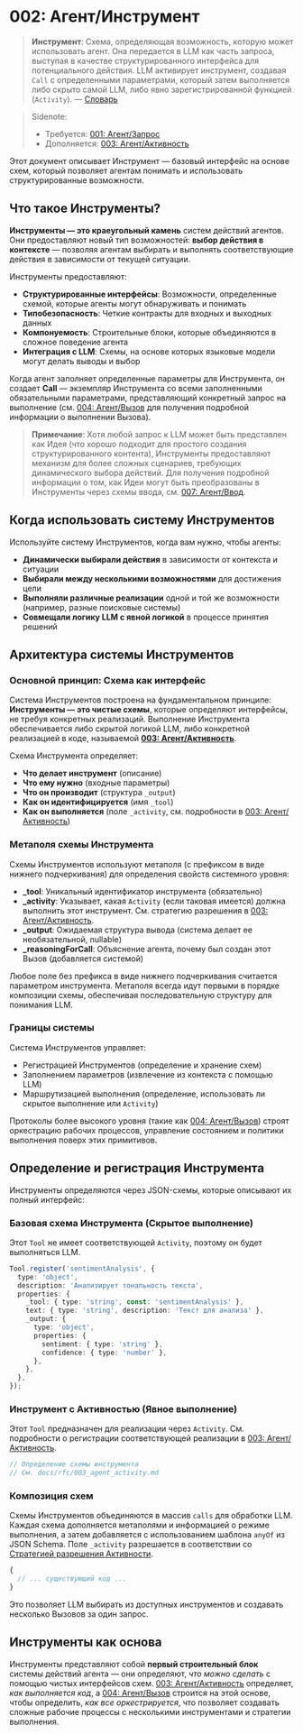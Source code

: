 # 002: Агент/Инструмент

> **Инструмент**: Схема, определяющая возможность, которую может использовать агент. Она передается в LLM как часть запроса, выступая в качестве структурированного интерфейса для потенциального действия. LLM активирует инструмент, создавая `Call` с определенными параметрами, который затем выполняется либо скрыто самой LLM, либо явно зарегистрированной функцией (`Activity`). — [Словарь](./000_glossary.md)

> Sidenote:
>
> - Требуется: [001: Агент/Запрос](./001_agent_request.md)
> - Дополняется: [003: Агент/Активность](./003_agent_activity.md)

Этот документ описывает Инструмент — базовый интерфейс на основе схем, который позволяет агентам понимать и использовать структурированные возможности.

## Что такое Инструменты?

**Инструменты — это краеугольный камень** систем действий агентов. Они предоставляют новый тип возможностей: **выбор действия в контексте** — позволяя агентам выбирать и выполнять соответствующие действия в зависимости от текущей ситуации.

Инструменты предоставляют:

- **Структурированные интерфейсы**: Возможности, определенные схемой, которые агенты могут обнаруживать и понимать
- **Типобезопасность**: Четкие контракты для входных и выходных данных
- **Компонуемость**: Строительные блоки, которые объединяются в сложное поведение агента
- **Интеграция с LLM**: Схемы, на основе которых языковые модели могут делать выводы и выбор

Когда агент заполняет определенные параметры для Инструмента, он создает **Call** — экземпляр Инструмента со всеми заполненными обязательными параметрами, представляющий конкретный запрос на выполнение (см. [004: Агент/Вызов](./004_agent_call.md) для получения подробной информации о выполнении Вызова).

> **Примечание**: Хотя любой запрос к LLM может быть представлен как Идея (что хорошо подходит для простого создания структурированного контента), Инструменты предоставляют механизм для более сложных сценариев, требующих динамического выбора действий. Для получения подробной информации о том, как Идеи могут быть преобразованы в Инструменты через схемы ввода, см. [007: Агент/Ввод](./007_agent_input.md).

## Когда использовать систему Инструментов

Используйте систему Инструментов, когда вам нужно, чтобы агенты:

- **Динамически выбирали действия** в зависимости от контекста и ситуации
- **Выбирали между несколькими возможностями** для достижения цели
- **Выполняли различные реализации** одной и той же возможности (например, разные поисковые системы)
- **Совмещали логику LLM с явной логикой** в процессе принятия решений

## Архитектура системы Инструментов

### Основной принцип: Схема как интерфейс

Система Инструментов построена на фундаментальном принципе: **Инструменты — это чистые схемы**, которые определяют интерфейсы, не требуя конкретных реализаций. Выполнение Инструмента обеспечивается либо скрытой логикой LLM, либо конкретной реализацией в коде, называемой **[003: Агент/Активность](./003_agent_activity.md)**.

Схема Инструмента определяет:

- **Что делает инструмент** (описание)
- **Что ему нужно** (входные параметры)
- **Что он производит** (структура `_output`)
- **Как он идентифицируется** (имя `_tool`)
- **Как он выполняется** (поле `_activity`, см. подробности в [003: Агент/Активность](./003_agent_activity.md))

### Метаполя схемы Инструмента

Схемы Инструментов используют метаполя (с префиксом в виде нижнего подчеркивания) для определения свойств системного уровня:

- **\_tool**: Уникальный идентификатор инструмента (обязательно)
- **\_activity**: Указывает, какая `Activity` (если таковая имеется) должна выполнить этот инструмент. См. стратегию разрешения в [003: Агент/Активность](./003_agent_activity.md).
- **\_output**: Ожидаемая структура вывода (система делает ее необязательной, nullable)
- **\_reasoningForCall**: Объяснение агента, почему был создан этот Вызов (добавляется системой)

Любое поле без префикса в виде нижнего подчеркивания считается параметром инструмента. Метаполя всегда идут первыми в порядке композиции схемы, обеспечивая последовательную структуру для понимания LLM.

### Границы системы

Система Инструментов управляет:

- Регистрацией Инструментов (определение и хранение схем)
- Заполнением параметров (извлечение из контекста с помощью LLM)
- Маршрутизацией выполнения (определение, использовать ли скрытое выполнение или `Activity`)

Протоколы более высокого уровня (такие как [004: Агент/Вызов](./004_agent_call.md)) строят оркестрацию рабочих процессов, управление состоянием и политики выполнения поверх этих примитивов.

## Определение и регистрация Инструмента

Инструменты определяются через JSON-схемы, которые описывают их полный интерфейс:

### Базовая схема Инструмента (Скрытое выполнение)

Этот `Tool` не имеет соответствующей `Activity`, поэтому он будет выполняться LLM.

```typescript
Tool.register('sentimentAnalysis', {
  type: 'object',
  description: 'Анализирует тональность текста',
  properties: {
    _tool: { type: 'string', const: 'sentimentAnalysis' },
    text: { type: 'string', description: 'Текст для анализа' },
    _output: {
      type: 'object',
      properties: {
        sentiment: { type: 'string' },
        confidence: { type: 'number' },
      },
    },
  },
});
```

### Инструмент с Активностью (Явное выполнение)

Этот `Tool` предназначен для реализации через `Activity`. См. подробности о регистрации соответствующей реализации в [003: Агент/Активность](./003_agent_activity.md).

```typescript
// Определение схемы инструмента
// См. docs/rfc/003_agent_activity.md
```

### Композиция схем

Схемы Инструментов объединяются в массив `calls` для обработки LLM. Каждая схема дополняется метаполями и информацией о режиме выполнения, а затем добавляется с использованием шаблона `anyOf` из JSON Schema. Поле `_activity` разрешается в соответствии со [Стратегией разрешения Активности](./003_agent_activity.md#activity-resolution-strategy).

```typescript
{
  // ... существующий код ...
}
```

Это позволяет LLM выбирать из доступных инструментов и создавать несколько Вызовов за один запрос.

## Инструменты как основа

Инструменты представляют собой **первый строительный блок** системы действий агента — они определяют, _что можно сделать_ с помощью чистых интерфейсов схем. [003: Агент/Активность](./003_agent_activity.md) определяет, _как выполняется код_, а [004: Агент/Вызов](./004_agent_call.md) строится на этой основе, чтобы определить, _как все оркестрируется_, что позволяет создавать сложные рабочие процессы с несколькими инструментами и стратегии выполнения.